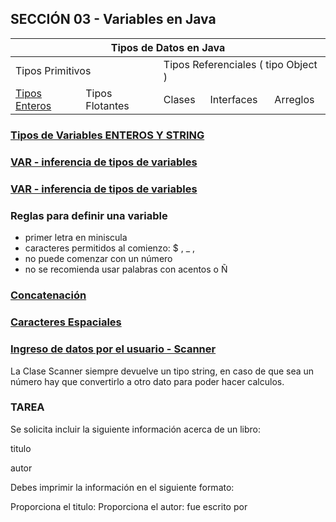 ## SECCIÓN 03 - Variables en Java

<table>
    <thead>
        <tr>
            <th colspan="5">Tipos de Datos en Java</th>
        </tr>
    </thead>
    <tbody>
        <tr>
            <td colspan="2">Tipos Primitivos</td>
            <td colspan="3">Tipos Referenciales ( tipo Object )</td>
        </tr>
        <tr>
            <td>
                <a href="./TiposEnterosTiposString.java">Tipos Enteros</a></td>
            <td>Tipos Flotantes</td>
            <td>Clases</td>
            <td>Interfaces</td>
            <td>Arreglos</td>
        <tr>
    </tbody>
</table>

### [Tipos de Variables ENTEROS Y STRING](./TiposEnterosTiposString.java)
### [VAR - inferencia de tipos de variables](./TiposEnterosTiposString.java)
### [VAR - inferencia de tipos de variables](./TiposEnterosTiposString.java)
### Reglas para definir una variable
* primer letra en miniscula
* caracteres permitidos al comienzo: $ , _ , 
* no puede comenzar con un número
* no se recomienda usar palabras con acentos o Ñ
### [Concatenación](./Concatenacion.java)
### [Caracteres Espaciales](./CaracteresEspeciales.java)
### [Ingreso de datos por el usuario - Scanner](./ClaseScanner.java)
La Clase Scanner siempre devuelve un tipo string, en caso de que sea un
número hay que convertirlo a otro dato para poder hacer calculos.


### TAREA
Se solicita incluir la siguiente información acerca de un libro:

titulo

autor

Debes imprimir la información en el siguiente formato:

Proporciona el titulo:
Proporciona el autor:
<titulo> fue escrito por <autor>
